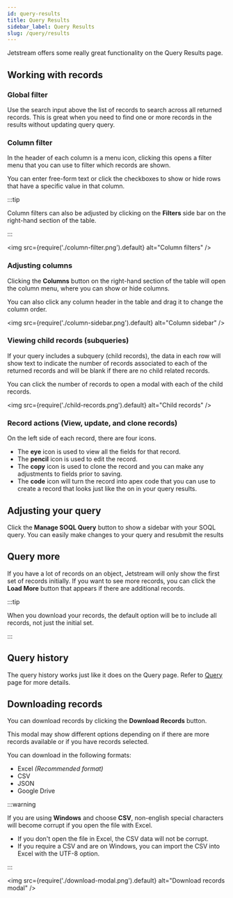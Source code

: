 ```yaml
---
id: query-results
title: Query Results
sidebar_label: Query Results
slug: /query/results
---
```


Jetstream offers some really great functionality on the Query Results page.

## Working with records

### Global filter

Use the search input above the list of records to search across all returned records. This is great when you need to find one or more records in the results without updating query query.

### Column filter

In the header of each column is a menu icon, clicking this opens a filter menu that you can use to filter which records are shown.

You can enter free-form text or click the checkboxes to show or hide rows that have a specific value in that column.

:::tip

Column filters can also be adjusted by clicking on the **Filters** side bar on the right-hand section of the table.

:::

<img src={require('./column-filter.png').default} alt="Column filters" />

### Adjusting columns

Clicking the **Columns** button on the right-hand section of the table will open the column menu, where you can show or hide columns.

You can also click any column header in the table and drag it to change the column order.

<img src={require('./column-sidebar.png').default} alt="Column sidebar" />

### Viewing child records (subqueries)

If your query includes a subquery (child records), the data in each row will show text to indicate the number of records associated to each of the returned records and will be blank if there are no child related records.

You can click the number of records to open a modal with each of the child records.

<img src={require('./child-records.png').default} alt="Child records" />

### Record actions (View, update, and clone records)

On the left side of each record, there are four icons.

- The **eye** icon is used to view all the fields for that record.
- The **pencil** icon is used to edit the record.
- The **copy** icon is used to clone the record and you can make any adjustments to fields prior to saving.
- The **code** icon will turn the record into apex code that you can use to create a record that looks just like the on in your query results.

## Adjusting your query

Click the **Manage SOQL Query** button to show a sidebar with your SOQL query. You can easily make changes to your query and resubmit the results

## Query more

If you have a lot of records on an object, Jetstream will only show the first set of records initially. If you want to see more records, you can click the **Load More** button that appears if there are additional records.

:::tip

When you download your records, the default option will be to include all records, not just the initial set.

:::

## Query history

The query history works just like it does on the Query page. Refer to [Query](query.md) page for more details.

## Downloading records

You can download records by clicking the **Download Records** button.

This modal may show different options depending on if there are more records available or if you have records selected.

You can download in the following formats:

- Excel _(Recommended format)_
- CSV
- JSON
- Google Drive

:::warning

If you are using **Windows** and choose **CSV**, non-english special characters will become corrupt if you open the file with Excel.

- If you don't open the file in Excel, the CSV data will not be corrupt.
- If you require a CSV and are on Windows, you can import the CSV into Excel with the UTF-8 option.

:::

<img src={require('./download-modal.png').default} alt="Download records modal" />
